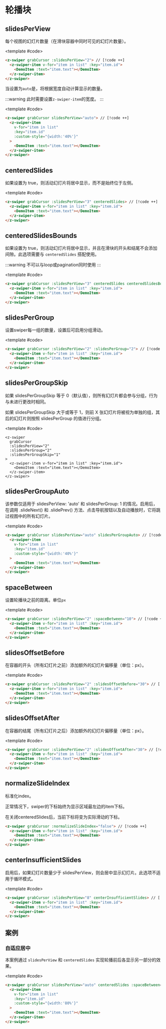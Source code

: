 # 轮播块

<script setup>
  import {
   ref
  } from 'vue';
  const list = ref(Array.from({
   length: 5
  }).map((item, index) => {
    return {
     text: `Slide ${index + 1}`,
     id: index + 1
    }
   }
  ))
</script>

## slidesPerView

每个视图的幻灯片数量（在滑块容器中同时可见的幻灯片数量）。

<ComponentInfo type="Number" value="1" :options="['auto']"></ComponentInfo>

<DemoBlock expanded>
<z-swiper grabCursor :slidesPerView="2">
  <z-swiper-item v-for="item in list" :key="item.id">
    <DemoItem :text="item.text"></DemoItem>
  </z-swiper-item>
</z-swiper>

<template #code>

```html
<z-swiper grabCursor :slidesPerView="2"> // [!code ++]
  <z-swiper-item v-for="item in list" :key="item.id">
    <DemoItem :text="item.text"></DemoItem>
  </z-swiper-item>
</z-swiper>
```

  </template>

</DemoBlock>

当设置为`auto`是，将根据宽度自动计算显示的数量。

:::warning
此时需要设置`z-swiper-item`的宽度。
:::

<DemoBlock expanded>
<z-swiper grabCursor slidesPerView="auto">
  <z-swiper-item v-for="item in list" :key="item.id" :custom-style="{width:'40%'}">
    <DemoItem :text="item.text"></DemoItem>
  </z-swiper-item>
</z-swiper>

<template #code>

```html
<z-swiper grabCursor slidesPerView="auto"> // [!code ++]
  <z-swiper-item
    v-for="item in list"
    :key="item.id"
    :custom-style="{width:'40%'}"
  >
    <DemoItem :text="item.text"></DemoItem>
  </z-swiper-item>
</z-swiper>
```

  </template>

</DemoBlock>

## centeredSlides

如果设置为 true，则活动幻灯片将居中显示，而不是始终位于左侧。

<ComponentInfo type="Boolean" value="false"></ComponentInfo>

<DemoBlock expanded>
<z-swiper grabCursor :slidesPerView="3" centeredSlides>
  <z-swiper-item v-for="item in list" :key="item.id">
    <DemoItem :text="item.text"></DemoItem>
  </z-swiper-item>
</z-swiper>

<template #code>

```html
<z-swiper grabCursor :slidesPerView="3" centeredSlides> // [!code ++]
  <z-swiper-item v-for="item in list" :key="item.id">
    <DemoItem :text="item.text"></DemoItem>
  </z-swiper-item>
</z-swiper>
```

  </template>

</DemoBlock>

## centeredSlidesBounds

如果设置为 true，则活动幻灯片将居中显示，并且在滑块的开头和结尾不会添加间隙。此选项需要与 `centeredSlides` 搭配使用。

:::warning
不可以与loop或pagination同时使用
:::

<ComponentInfo type="Boolean" value="false"></ComponentInfo>

<DemoBlock expanded>
<z-swiper grabCursor :slidesPerView="3" centeredSlides centeredSlidesBounds>
  <z-swiper-item v-for="item in list" :key="item.id">
    <DemoItem :text="item.text"></DemoItem>
  </z-swiper-item>
</z-swiper>

<template #code>

```html
<z-swiper grabCursor :slidesPerView="3" centeredSlides centeredSlidesBounds> // [!code ++]
  <z-swiper-item v-for="item in list" :key="item.id">
    <DemoItem :text="item.text"></DemoItem>
  </z-swiper-item>
</z-swiper>
```

  </template>

</DemoBlock>

## slidesPerGroup

设置swiper每一组的数量，设置后可启用分组滑动。

<ComponentInfo type="Number" value="1"></ComponentInfo>

<DemoBlock expanded>
<z-swiper grabCursor :slidesPerView="2" :slidesPerGroup="2">
  <z-swiper-item v-for="item in list" :key="item.id">
    <DemoItem :text="item.text"></DemoItem>
  </z-swiper-item>
</z-swiper>

<template #code>

```html
<z-swiper grabCursor :slidesPerView="2" :slidesPerGroup="2"> // [!code ++]
  <z-swiper-item v-for="item in list" :key="item.id">
    <DemoItem :text="item.text"></DemoItem>
  </z-swiper-item>
</z-swiper>
```

  </template>

</DemoBlock>

## slidesPerGroupSkip

如果 slidesPerGroupSkip 等于 0（默认值），则所有幻灯片都会参与分组，行为与未进行更改时相同。

如果 slidesPerGroupSkip 大于或等于 1，则前 X 张幻灯片将被视为单独的组，其后的幻灯片则按照 slidesPerGroup 的值进行分组。

<ComponentInfo type="Boolean" value="false"></ComponentInfo>

<DemoBlock expanded>
<z-swiper grabCursor :slidesPerView="2" :slidesPerGroup="2" :slidesPerGroupSkip="1">
  <z-swiper-item v-for="item in list" :key="item.id">
    <DemoItem :text="item.text"></DemoItem>
  </z-swiper-item>
</z-swiper>

<template #code>

```html{3-5}
<z-swiper
  grabCursor
  :slidesPerView="2"
  :slidesPerGroup="2"
  :slidesPerGroupSkip="1"
>
  <z-swiper-item v-for="item in list" :key="item.id">
    <DemoItem :text="item.text"></DemoItem>
  </z-swiper-item>
</z-swiper>
```

  </template>

</DemoBlock>

## slidesPerGroupAuto

该参数仅适用于 slidesPerView: 'auto' 和 slidesPerGroup: 1 的情况。启用后，在调用 .slideNext() 和 .slidePrev() 方法、点击导航按钮以及自动播放时，它将跳过视图中的所有幻灯片。

<ComponentInfo type="Boolean" value="false"></ComponentInfo>

<DemoBlock expanded>
<z-swiper grabCursor slidesPerView="auto" slidesPerGroupAuto>
  <z-swiper-item v-for="item in list" :key="item.id" :custom-style="{width:'40%'}">
    <DemoItem :text="item.text"></DemoItem>
  </z-swiper-item>
</z-swiper>

<template #code>

```html
<z-swiper grabCursor slidesPerView="auto" slidesPerGroupAuto> // [!code ++]
  <z-swiper-item
    v-for="item in list"
    :key="item.id"
    :custom-style="{width:'40%'}"
  >
    <DemoItem :text="item.text"></DemoItem>
  </z-swiper-item>
</z-swiper>
```

  </template>

</DemoBlock>

## spaceBetween

设置轮播块之前的距离。单位`px`

<ComponentInfo type="Number" value="0"></ComponentInfo>

<DemoBlock expanded>
<z-swiper grabCursor :slidesPerView="2" :spaceBetween="10">
  <z-swiper-item v-for="item in list" :key="item.id">
    <DemoItem :text="item.text"></DemoItem>
  </z-swiper-item>
</z-swiper>

<template #code>

```html
<z-swiper grabCursor :slidesPerView="2" :spaceBetween="10"> // [!code ++]
  <z-swiper-item v-for="item in list" :key="item.id">
    <DemoItem :text="item.text"></DemoItem>
  </z-swiper-item>
</z-swiper>
```

  </template>

</DemoBlock>

## slidesOffsetBefore

在容器的开头（所有幻灯片之前）添加额外的幻灯片偏移量（单位：px）。

<ComponentInfo type="Number" value="0"></ComponentInfo>

<DemoBlock expanded>
<z-swiper grabCursor :slidesPerView="2" :slidesOffsetBefore="30">
  <z-swiper-item v-for="item in list" :key="item.id">
    <DemoItem :text="item.text"></DemoItem>
  </z-swiper-item>
</z-swiper>

<template #code>

```html
<z-swiper grabCursor :slidesPerView="2" :slidesOffsetBefore="30"> // [!code ++]
  <z-swiper-item v-for="item in list" :key="item.id">
    <DemoItem :text="item.text"></DemoItem>
  </z-swiper-item>
</z-swiper>
```

  </template>

</DemoBlock>

## slidesOffsetAfter

在容器的结尾（所有幻灯片之后）添加额外的幻灯片偏移量（单位：px）。

<ComponentInfo type="Number" value="0"></ComponentInfo>

<DemoBlock expanded>
<z-swiper grabCursor :slidesPerView="2" :slidesOffsetAfter="30">
  <z-swiper-item v-for="item in list" :key="item.id">
    <DemoItem :text="item.text"></DemoItem>
  </z-swiper-item>
</z-swiper>

<template #code>

```html
<z-swiper grabCursor :slidesPerView="2" :slidesOffsetAfter="30"> // [!code ++]
  <z-swiper-item v-for="item in list" :key="item.id">
    <DemoItem :text="item.text"></DemoItem>
  </z-swiper-item>
</z-swiper>
```

  </template>

</DemoBlock>

## normalizeSlideIndex

标准化index。

正常情况下，swiper的下标始终为显示区域最左边的item下标。

在关闭centeredSlides后，当前下标将变为实际滑动的下标。

```html
<z-swiper grabCursor :normalizeSlideIndex="false"> // [!code ++]
  <z-swiper-item v-for="item in list" :key="item.id">
    <DemoItem :text="item.text"></DemoItem>
  </z-swiper-item>
</z-swiper>
```

## centerInsufficientSlides

启用后，如果幻灯片数量少于 slidesPerView，则会居中显示幻灯片。此选项不适用于循环模式。

<ComponentInfo type="Boolean" value="false"></ComponentInfo>

<DemoBlock expanded>
<z-swiper grabCursor :slidesPerView="8" centerInsufficientSlides>
  <z-swiper-item v-for="item in list" :key="item.id">
    <DemoItem :text="item.text"></DemoItem>
  </z-swiper-item>
</z-swiper>

<template #code>

```html
<z-swiper grabCursor :slidesPerView="8" centerInsufficientSlides> // [!code ++]
  <z-swiper-item v-for="item in list" :key="item.id">
    <DemoItem :text="item.text"></DemoItem>
  </z-swiper-item>
</z-swiper>
```

  </template>

</DemoBlock>

## 案例

### 自适应居中

本案例通过 `slidesPerView` 和 `centeredSlides` 实现轮播前后各显示另一部分的效果。

<DemoBlock expanded>
<z-swiper grabCursor slidesPerView="auto" centeredSlides :spaceBetween="10">
  <z-swiper-item v-for="item in list" :key="item.id" :custom-style="{width:'80%'}">
    <DemoItem :text="item.text"></DemoItem>
  </z-swiper-item>
</z-swiper>

<template #code>

```html
<z-swiper grabCursor slidesPerView="auto" centeredSlides :spaceBetween="10"> // [!code ++]
  <z-swiper-item
    v-for="item in list"
    :key="item.id"
    :custom-style="{width:'80%'}"
  >
    <DemoItem :text="item.text"></DemoItem>
  </z-swiper-item>
</z-swiper>
```

  </template>

</DemoBlock>
